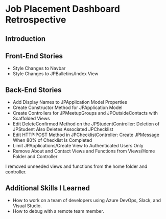 # Job Placement Dashboard Retrospective
## Introduction
## Front-End Stories
* Style Changes to Navbar
* Style Changes to JPBulletins/Index View
## Back-End Stories
* Add Display Names to JPApplication Model Properties
* Create Constructor Method for JPApplication Model
* Create Controllers for JPMeetupGroups and JPOutsideContacts with Scaffolded Views
* Edit DeleteConfirmed Method on the JPStudentController: Deletion of JPStudent Also Deletes Associated JPChecklist
* Edit HTTP:POST Method in JPChecklistController: Create JPMessage When 80% of Checklist Is Completed
* Limit JPApplications/Create View to Authenticated Users Only
* Remove About and Contact Views and Functions from Views/Home Folder and Controller

I removed unneeded views and functions from the home folder and controller.
## Additional Skills I Learned
* How to work on a team of developers using Azure DevOps, Slack, and Visual Studio.
* How to debug with a remote team member.
